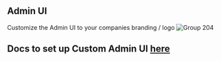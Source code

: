 ## Admin UI

Customize the Admin UI to your companies branding / logo
![Group 204](https://github.com/BerriAI/litellm/assets/29436595/3b7dbfc2-6fcd-42af-996d-f734fb8f461b)

## Docs to set up Custom Admin UI [here](https://docs.litellm.ai/docs/proxy/ui)

